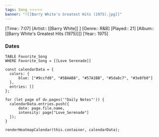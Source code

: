```yaml
---
tags: Song ⭐⭐⭐⭐⭐ 
banner: "![[Barry White's Greatest Hits (1975).jpg]]"
---
```

[Time:: 7:07]
[Artist:: [[Barry White]] ]
[Genre:: R&B]
[Played:: 21]
[Album:: [[Barry White's Greatest Hits (1975)]]]
[Year:: 1975]
### Dates
````dataview
TABLE Favorite_Song
WHERE Favorite_Song = [[Love Serenade]]
````

  ```dataviewjs
const calendarData = { 
	colors: { 
		blue: ["#9ccfd8", "#5BAAB8", "#57A1BB", "#5da8c7", "#3e8fb0"] 
	}, 
	entries: [] 
}; 

for (let page of dv.pages('"Daily Notes"')) { 
	calendarData.entries.push({ 
		date: page.file.name, 
		intensity: page["Love_Serenade"]
	}); 
} 

renderHeatmapCalendar(this.container, calendarData);
```

